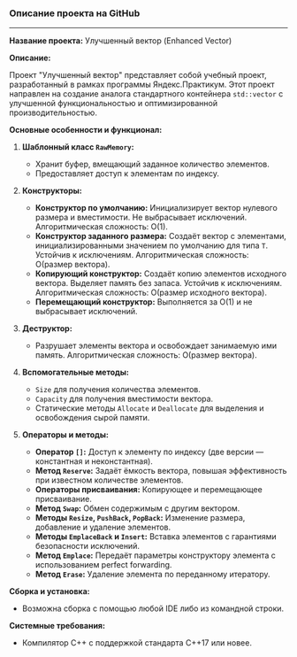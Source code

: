 ### Описание проекта на GitHub

---

**Название проекта:** Улучшенный вектор (Enhanced Vector)

**Описание:**

Проект "Улучшенный вектор" представляет собой учебный проект, разработанный в рамках программы Яндекс.Практикум. Этот проект направлен на создание аналога стандартного контейнера `std::vector` с улучшенной функциональностью и оптимизированной производительностью.

**Основные особенности и функционал:**

1. **Шаблонный класс `RawMemory`:**
   - Хранит буфер, вмещающий заданное количество элементов.
   - Предоставляет доступ к элементам по индексу.

2. **Конструкторы:**
   - **Конструктор по умолчанию:** Инициализирует вектор нулевого размера и вместимости. Не выбрасывает исключений. Алгоритмическая сложность: O(1).
   - **Конструктор заданного размера:** Создаёт вектор с элементами, инициализированными значением по умолчанию для типа `T`. Устойчив к исключениям. Алгоритмическая сложность: O(размер вектора).
   - **Копирующий конструктор:** Создаёт копию элементов исходного вектора. Выделяет память без запаса. Устойчив к исключениям. Алгоритмическая сложность: O(размер исходного вектора).
   - **Перемещающий конструктор:** Выполняется за O(1) и не выбрасывает исключений.

3. **Деструктор:**
   - Разрушает элементы вектора и освобождает занимаемую ими память. Алгоритмическая сложность: O(размер вектора).

4. **Вспомогательные методы:**
   - `Size` для получения количества элементов.
   - `Capacity` для получения вместимости вектора.
   - Статические методы `Allocate` и `Deallocate` для выделения и освобождения сырой памяти.

5. **Операторы и методы:**
   - **Оператор `[]`:** Доступ к элементу по индексу (две версии — константная и неконстантная).
   - **Метод `Reserve`:** Задаёт ёмкость вектора, повышая эффективность при известном количестве элементов.
   - **Операторы присваивания:** Копирующее и перемещающее присваивание.
   - **Метод `Swap`:** Обмен содержимым с другим вектором.
   - **Методы `Resize`, `PushBack`, `PopBack`:** Изменение размера, добавление и удаление элементов.
   - **Методы `EmplaceBack` и `Insert`:** Вставка элементов с гарантиями безопасности исключений.
   - **Метод `Emplace`:** Передаёт параметры конструктору элемента с использованием perfect forwarding.
   - **Метод `Erase`:** Удаление элемента по переданному итератору.

**Сборка и установка:**
  - Возможна сборка с помощью любой IDE либо из командной строки.

**Системные требования:**
  - Компилятор C++ с поддержкой стандарта C++17 или новее.

